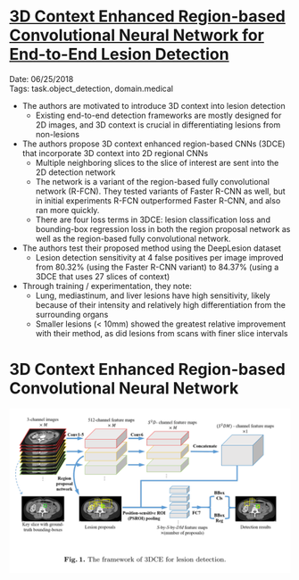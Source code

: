 # [3D Context Enhanced Region-based Convolutional Neural Network for End-to-End Lesion Detection](https://arxiv.org/abs/1806.09648)

Date: 06/25/2018  
Tags: task.object_detection, domain.medical  

- The authors are motivated to introduce 3D context into lesion detection
    - Existing end-to-end detection frameworks are mostly designed for 2D images, and 3D context is crucial in differentiating lesions from non-lesions
- The authors propose 3D context enhanced region-based CNNs (3DCE) that incorporate 3D context into 2D regional CNNs
    - Multiple neighboring slices to the slice of interest are sent into the 2D detection network
    - The network is a variant of the region-based fully convolutional network (R-FCN). They tested variants of Faster R-CNN as well, but in initial experiments R-FCN outperformed Faster R-CNN, and also ran more quickly.
    - There are four loss terms in 3DCE: lesion classification loss and bounding-box regression loss in both the region proposal network as well as the region-based fully convolutional network.
- The authors test their proposed method using the DeepLesion dataset
    - Lesion detection sensitivity at 4 false positives per image improved from 80.32% (using the Faster R-CNN variant) to 84.37% (using a 3DCE that uses 27 slices of context)
- Through training / experimentation, they note:
    - Lung, mediastinum, and liver lesions have high sensitivity, likely because of their intensity and relatively high differentiation from the surrounding organs
    - Smaller lesions (< 10mm) showed the greatest relative improvement with their method, as did lesions from scans with finer slice intervals

# 3D Context Enhanced Region-based Convolutional Neural Network

![](./images/3DCE.png)
